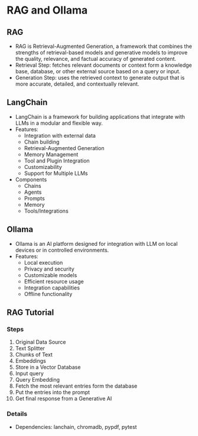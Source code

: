 # RAG and Ollama

## RAG

- RAG is Retrieval-Augmented Generation, a framework that combines the strengths of retrieval-based models and generative models to improve the quality, relevance, and factual accuracy of generated content.
- Retrieval Step: fetches relevant documents or context form a knowledge base, database, or other external source based on a query or input.
- Generation Step: uses the retrieved context to generate output that is more accurate, detailed, and contextually relevant.

## LangChain

- LangChain is a framework for building applications that integrate with LLMs in a modular and flexible way.
- Features:
  - Integration with external data
  - Chain building
  - Retrieval-Augmented Generation
  - Memory Management
  - Tool and Plugin Integration
  - Customizability
  - Support for Multiple LLMs
- Components
  - Chains
  - Agents
  - Prompts
  - Memory
  - Tools/Integrations

## Ollama

- Ollama is an AI platform designed for integration with LLM on local devices or in controlled environments.
- Features:
  - Local execution
  - Privacy and security
  - Customizable models
  - Efficient resource usage
  - Integration capabilities
  - Offline functionality

## RAG Tutorial

### Steps

1. Original Data Source
2. Text Splitter
3. Chunks of Text
4. Embeddings
5. Store in a Vector Database
6. Input query
7. Query Embedding
8. Fetch the most relevant entries form the database
9. Put the entries into the prompt
10. Get final response from a Generative AI

### Details
- Dependencies: lanchain, chromadb, pypdf, pytest